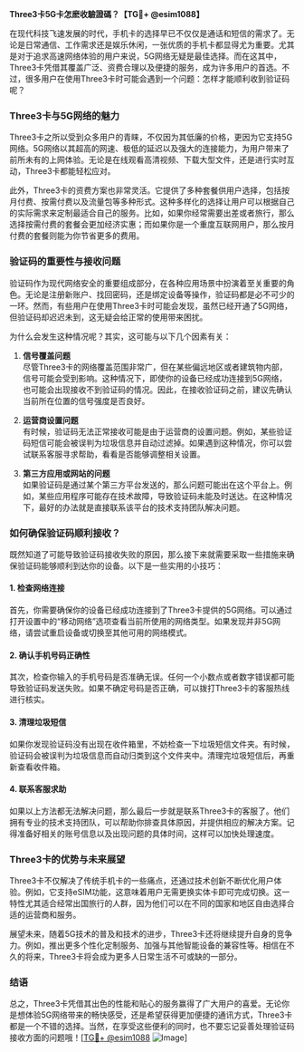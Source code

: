 **Three3卡5G卡怎麽收驗證碼？【TG💪+ @esim1088】**

在现代科技飞速发展的时代，手机卡的选择早已不仅仅是通话和短信的需求了。无论是日常通信、工作需求还是娱乐休闲，一张优质的手机卡都显得尤为重要。尤其是对于追求高速网络体验的用户来说，5G网络无疑是最佳选择。而在这其中，Three3卡凭借其覆盖广泛、资费合理以及便捷的服务，成为许多用户的首选。不过，很多用户在使用Three3卡时可能会遇到一个问题：怎样才能顺利收到验证码呢？

### Three3卡与5G网络的魅力

Three3卡之所以受到众多用户的青睐，不仅因为其低廉的价格，更因为它支持5G网络。5G网络以其超高的网速、极低的延迟以及强大的连接能力，为用户带来了前所未有的上网体验。无论是在线观看高清视频、下载大型文件，还是进行实时互动，Three3卡都能轻松应对。

此外，Three3卡的资费方案也非常灵活。它提供了多种套餐供用户选择，包括按月付费、按需付费以及流量包等多种形式。这种多样化的选择让用户可以根据自己的实际需求来定制最适合自己的服务。比如，如果你经常需要出差或者旅行，那么选择按需付费的套餐会更加经济实惠；而如果你是一个重度互联网用户，那么按月付费的套餐则能为你节省更多的费用。

### 验证码的重要性与接收问题

验证码作为现代网络安全的重要组成部分，在各种应用场景中扮演着至关重要的角色。无论是注册新账户、找回密码，还是绑定设备等操作，验证码都是必不可少的一环。然而，有些用户在使用Three3卡时可能会发现，虽然已经开通了5G网络，但验证码却迟迟未到，这无疑会给正常的使用带来困扰。

为什么会发生这种情况呢？其实，这可能与以下几个因素有关：

1. **信号覆盖问题**  
   尽管Three3卡的网络覆盖范围非常广，但在某些偏远地区或者建筑物内部，信号可能会受到影响。这种情况下，即使你的设备已经成功连接到5G网络，也可能会出现接收不到验证码的情况。因此，在接收验证码之前，建议先确认当前所在位置的信号强度是否良好。

2. **运营商设置问题**  
   有时候，验证码无法正常接收可能是由于运营商的设置问题。例如，某些验证码短信可能会被误判为垃圾信息并自动过滤掉。如果遇到这种情况，你可以尝试联系客服寻求帮助，看看是否能够调整相关设置。

3. **第三方应用或网站的问题**  
   如果验证码是通过某个第三方平台发送的，那么问题可能出在这个平台上。例如，某些应用程序可能存在技术故障，导致验证码未能及时送达。在这种情况下，最好的办法就是直接联系该平台的技术支持团队解决问题。

### 如何确保验证码顺利接收？

既然知道了可能导致验证码接收失败的原因，那么接下来就需要采取一些措施来确保验证码能够顺利到达你的设备。以下是一些实用的小技巧：

#### 1. 检查网络连接
首先，你需要确保你的设备已经成功连接到了Three3卡提供的5G网络。可以通过打开设置中的“移动网络”选项查看当前所使用的网络类型。如果发现并非5G网络，请尝试重启设备或切换至其他可用的网络模式。

#### 2. 确认手机号码正确性
其次，检查你输入的手机号码是否准确无误。任何一个小数点或者数字错误都可能导致验证码发送失败。如果不确定号码是否正确，可以拨打Three3卡的客服热线进行核实。

#### 3. 清理垃圾短信
如果你发现验证码没有出现在收件箱里，不妨检查一下垃圾短信文件夹。有时候，验证码会被误判为垃圾信息而自动归类到这个文件夹中。清理完垃圾短信后，再重新查看收件箱。

#### 4. 联系客服求助
如果以上方法都无法解决问题，那么最后一步就是联系Three3卡的客服了。他们拥有专业的技术支持团队，可以帮助你排查具体原因，并提供相应的解决方案。记得准备好相关的账号信息以及出现问题的具体时间，这样可以加快处理速度。

### Three3卡的优势与未来展望

Three3卡不仅解决了传统手机卡的一些痛点，还通过技术创新不断优化用户体验。例如，它支持eSIM功能，这意味着用户无需更换实体卡即可完成切换。这一特性尤其适合经常出国旅行的人群，因为他们可以在不同的国家和地区自由选择合适的运营商和服务。

展望未来，随着5G技术的普及和技术的进步，Three3卡还将继续提升自身的竞争力。例如，推出更多个性化定制服务、加强与其他智能设备的兼容性等。相信在不久的将来，Three3卡将会成为更多人日常生活不可或缺的一部分。

### 结语

总之，Three3卡凭借其出色的性能和贴心的服务赢得了广大用户的喜爱。无论你是想体验5G网络带来的畅快感受，还是希望获得更加便捷的通讯方式，Three3卡都是一个不错的选择。当然，在享受这些便利的同时，也不要忘记妥善处理验证码接收方面的问题哦！[[TG💪+ @esim1088](https://t.me/s/esim1088) ![Image](https://i.postimg.cc/4NQfJmqS/Snipaste-2025-05-13-00-14-12.png)]